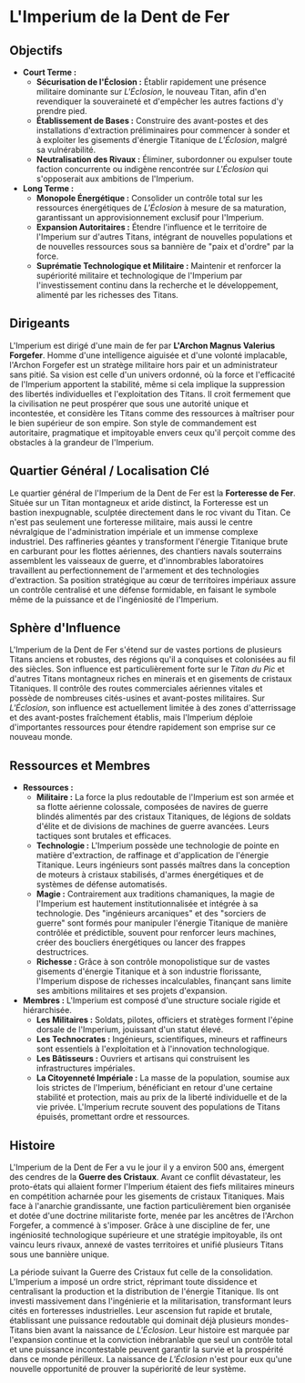 # L'Imperium de la Dent de Fer

## Objectifs

*   **Court Terme :**
    *   **Sécurisation de l'Éclosion :** Établir rapidement une présence militaire dominante sur *L'Éclosion*, le nouveau Titan, afin d'en revendiquer la souveraineté et d'empêcher les autres factions d'y prendre pied.
    *   **Établissement de Bases :** Construire des avant-postes et des installations d'extraction préliminaires pour commencer à sonder et à exploiter les gisements d'énergie Titanique de *L'Éclosion*, malgré sa vulnérabilité.
    *   **Neutralisation des Rivaux :** Éliminer, subordonner ou expulser toute faction concurrente ou indigène rencontrée sur *L'Éclosion* qui s'opposerait aux ambitions de l'Imperium.
*   **Long Terme :**
    *   **Monopole Énergétique :** Consolider un contrôle total sur les ressources énergétiques de *L'Éclosion* à mesure de sa maturation, garantissant un approvisionnement exclusif pour l'Imperium.
    *   **Expansion Autoritaires :** Étendre l'influence et le territoire de l'Imperium sur d'autres Titans, intégrant de nouvelles populations et de nouvelles ressources sous sa bannière de "paix et d'ordre" par la force.
    *   **Suprématie Technologique et Militaire :** Maintenir et renforcer la supériorité militaire et technologique de l'Imperium par l'investissement continu dans la recherche et le développement, alimenté par les richesses des Titans.

## Dirigeants

L'Imperium est dirigé d'une main de fer par **L'Archon Magnus Valerius Forgefer**. Homme d'une intelligence aiguisée et d'une volonté implacable, l'Archon Forgefer est un stratège militaire hors pair et un administrateur sans pitié. Sa vision est celle d'un univers ordonné, où la force et l'efficacité de l'Imperium apportent la stabilité, même si cela implique la suppression des libertés individuelles et l'exploitation des Titans. Il croit fermement que la civilisation ne peut prospérer que sous une autorité unique et incontestée, et considère les Titans comme des ressources à maîtriser pour le bien supérieur de son empire. Son style de commandement est autoritaire, pragmatique et impitoyable envers ceux qu'il perçoit comme des obstacles à la grandeur de l'Imperium.

## Quartier Général / Localisation Clé

Le quartier général de l'Imperium de la Dent de Fer est la **Forteresse de Fer**. Située sur un Titan montagneux et aride distinct, la Forteresse est un bastion inexpugnable, sculptée directement dans le roc vivant du Titan. Ce n'est pas seulement une forteresse militaire, mais aussi le centre névralgique de l'administration impériale et un immense complexe industriel. Des raffineries géantes y transforment l'énergie Titanique brute en carburant pour les flottes aériennes, des chantiers navals souterrains assemblent les vaisseaux de guerre, et d'innombrables laboratoires travaillent au perfectionnement de l'armement et des technologies d'extraction. Sa position stratégique au cœur de territoires impériaux assure un contrôle centralisé et une défense formidable, en faisant le symbole même de la puissance et de l'ingéniosité de l'Imperium.

## Sphère d'Influence

L'Imperium de la Dent de Fer s'étend sur de vastes portions de plusieurs Titans anciens et robustes, des régions qu'il a conquises et colonisées au fil des siècles. Son influence est particulièrement forte sur le *Titan du Pic* et d'autres Titans montagneux riches en minerais et en gisements de cristaux Titaniques. Il contrôle des routes commerciales aériennes vitales et possède de nombreuses cités-usines et avant-postes militaires. Sur *L'Éclosion*, son influence est actuellement limitée à des zones d'atterrissage et des avant-postes fraîchement établis, mais l'Imperium déploie d'importantes ressources pour étendre rapidement son emprise sur ce nouveau monde.

## Ressources et Membres

*   **Ressources :**
    *   **Militaire :** La force la plus redoutable de l'Imperium est son armée et sa flotte aérienne colossale, composées de navires de guerre blindés alimentés par des cristaux Titaniques, de légions de soldats d'élite et de divisions de machines de guerre avancées. Leurs tactiques sont brutales et efficaces.
    *   **Technologie :** L'Imperium possède une technologie de pointe en matière d'extraction, de raffinage et d'application de l'énergie Titanique. Leurs ingénieurs sont passés maîtres dans la conception de moteurs à cristaux stabilisés, d'armes énergétiques et de systèmes de défense automatisés.
    *   **Magie :** Contrairement aux traditions chamaniques, la magie de l'Imperium est hautement institutionnalisée et intégrée à sa technologie. Des "ingénieurs arcaniques" et des "sorciers de guerre" sont formés pour manipuler l'énergie Titanique de manière contrôlée et prédictible, souvent pour renforcer leurs machines, créer des boucliers énergétiques ou lancer des frappes destructrices.
    *   **Richesse :** Grâce à son contrôle monopolistique sur de vastes gisements d'énergie Titanique et à son industrie florissante, l'Imperium dispose de richesses incalculables, finançant sans limite ses ambitions militaires et ses projets d'expansion.
*   **Membres :** L'Imperium est composé d'une structure sociale rigide et hiérarchisée.
    *   **Les Militaires :** Soldats, pilotes, officiers et stratèges forment l'épine dorsale de l'Imperium, jouissant d'un statut élevé.
    *   **Les Technocrates :** Ingénieurs, scientifiques, mineurs et raffineurs sont essentiels à l'exploitation et à l'innovation technologique.
    *   **Les Bâtisseurs :** Ouvriers et artisans qui construisent les infrastructures impériales.
    *   **La Citoyenneté Impériale :** La masse de la population, soumise aux lois strictes de l'Imperium, bénéficiant en retour d'une certaine stabilité et protection, mais au prix de la liberté individuelle et de la vie privée. L'Imperium recrute souvent des populations de Titans épuisés, promettant ordre et ressources.

## Histoire

L'Imperium de la Dent de Fer a vu le jour il y a environ 500 ans, émergent des cendres de la **Guerre des Cristaux**. Avant ce conflit dévastateur, les proto-états qui allaient former l'Imperium étaient des fiefs militaires mineurs en compétition acharnée pour les gisements de cristaux Titaniques. Mais face à l'anarchie grandissante, une faction particulièrement bien organisée et dotée d'une doctrine militariste forte, menée par les ancêtres de l'Archon Forgefer, a commencé à s'imposer. Grâce à une discipline de fer, une ingéniosité technologique supérieure et une stratégie impitoyable, ils ont vaincu leurs rivaux, annexé de vastes territoires et unifié plusieurs Titans sous une bannière unique.

La période suivant la Guerre des Cristaux fut celle de la consolidation. L'Imperium a imposé un ordre strict, réprimant toute dissidence et centralisant la production et la distribution de l'énergie Titanique. Ils ont investi massivement dans l'ingénierie et la militarisation, transformant leurs cités en forteresses industrielles. Leur ascension fut rapide et brutale, établissant une puissance redoutable qui dominait déjà plusieurs mondes-Titans bien avant la naissance de *L'Éclosion*. Leur histoire est marquée par l'expansion continue et la conviction inébranlable que seul un contrôle total et une puissance incontestable peuvent garantir la survie et la prospérité dans ce monde périlleux. La naissance de *L'Éclosion* n'est pour eux qu'une nouvelle opportunité de prouver la supériorité de leur système.
